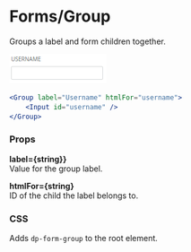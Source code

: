 Forms/Group
===========
Groups a label and form children together.

![Group example](../../assets/images/form-group-1.png)

```jsx
<Group label="Username" htmlFor="username">
    <Input id="username" />
</Group>
```

### Props

**label={string}}**  
Value for the group label.

**htmlFor={string}**  
ID of the child the label belongs to.


### CSS
Adds `dp-form-group` to the root element.
